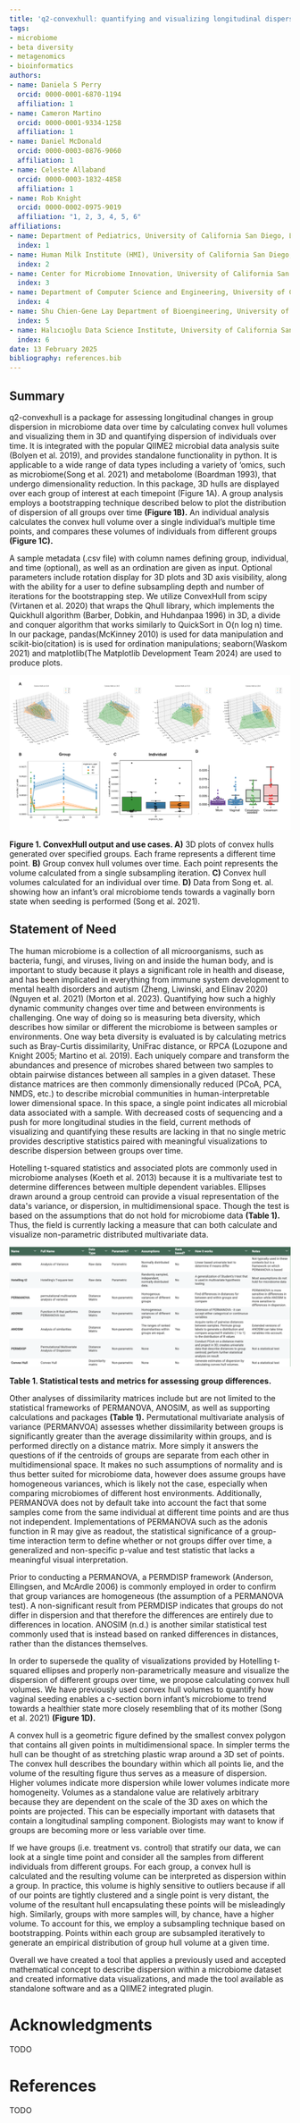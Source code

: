 ```yaml
---
title: 'q2-convexhull: quantifying and visualizing longitudinal dispersion in mircobiome datasets'
tags:
- microbiome
- beta diversity
- metagenomics
- bioinformatics
authors:
- name: Daniela S Perry
  orcid: 0000-0001-6870-1194
  affiliation: 1
- name: Cameron Martino
  orcid: 0000-0001-9334-1258
  affiliation: 1
- name: Daniel McDonald
  orcid: 0000-0003-0876-9060
  affiliation: 1
- name: Celeste Allaband
  orcid: 0000-0003-1832-4858
  affiliation: 1
- name: Rob Knight
  orcid: 0000-0002-0975-9019
  affiliation: "1, 2, 3, 4, 5, 6"
affiliations:
- name: Department of Pediatrics, University of California San Diego, La Jolla, CA, USA
  index: 1
- name: Human Milk Institute (HMI), University of California San Diego, La Jolla, CA, USA
  index: 2
- name: Center for Microbiome Innovation, University of California San Diego, La Jolla, CA, USA
  index: 3
- name: Department of Computer Science and Engineering, University of California San Diego, La Jolla, CA, USA
  index: 4
- name: Shu Chien-Gene Lay Department of Bioengineering, University of California San Diego, La Jolla, CA, USA
  index: 5
- name: Halıcıoğlu Data Science Institute, University of California San Diego, La Jolla, CA, USA
  index: 6
date: 13 February 2025
bibliography: references.bib
---
```


## Summary

q2-convexhull is a package for assessing longitudinal changes in group dispersion in microbiome data over time by calculating convex hull volumes and visualizing them in 3D and quantifying dispersion of individuals over time. It is integrated with the popular QIIME2 microbial data analysis suite (Bolyen et al. 2019), and provides standalone functionality in python. It is applicable to a wide range of data types including a variety of ‘omics, such as microbiome(Song et al. 2021) and metabolome (Boardman 1993), that undergo dimensionality reduction. In this package, 3D hulls are displayed over each group of interest at each timepoint (Figure 1A). A group analysis employs a bootstrapping technique described below to plot the distribution of dispersion of all groups over time **(Figure 1B).** An individual analysis calculates the convex hull volume over a single individual’s multiple time points, and compares these volumes of individuals from different groups **(Figure 1C).**

A sample metadata (.csv file) with column names defining group, individual, and time (optional), as well as an ordination are given as input. Optional parameters include rotation display for 3D plots and 3D axis visibility, along with the ability for a user to define subsampling depth and number of iterations for the bootstrapping step. 
We utilize ConvexHull from scipy (Virtanen et al. 2020) that wraps the Qhull library, which implements the Quickhull algorithm (Barber, Dobkin, and Huhdanpaa 1996) in 3D, a divide and conquer algorithm that works similarly to QuickSort in O(n log n) time. In our package, pandas(McKinney 2010) is used for data manipulation and scikit-bio(citation) is is used for ordination manipulations; seaborn(Waskom 2021) and matplotlib(The Matplotlib Development Team 2024) are used to produce plots.

![Figure 1](figure1.png)

**Figure 1. ConvexHull output and use cases. A)** 3D plots of convex hulls generated over specified groups. Each frame represents a different time point. **B)** Group convex hull volumes over time. Each point represents the volume calculated from a single subsampling iteration. **C)** Convex hull volumes calculated for an individual over time. **D)** Data from Song et. al. showing how an infant’s oral microbiome tends towards a vaginally born state when seeding is performed (Song et al. 2021).


## Statement of Need

The human microbiome is a collection of all microorganisms, such as bacteria, fungi, and viruses, living on and inside the human body, and is important to study because it plays a significant role in health and disease, and has been implicated in everything from immune system development to mental health disorders and autism (Zheng, Liwinski, and Elinav 2020) (Nguyen et al. 2021) (Morton et al. 2023). Quantifying how such a highly dynamic community changes over time and between environments is challenging. One way of doing so is measuring beta diversity, which describes how similar or different the microbiome is between samples or environments. One way beta diversity is evaluated is by calculating metrics such as Bray-Curtis dissimilarity, UniFrac distance, or RPCA (Lozupone and Knight 2005; Martino et al. 2019). Each uniquely compare and transform the abundances and presence of microbes shared between two samples to obtain pairwise distances between all samples in a given dataset. These distance matrices are then commonly dimensionally reduced (PCoA, PCA, NMDS, etc.) to describe microbial communities in human-interpretable lower dimensional space. In this space, a single point indicates all microbial data associated with a sample. With decreased costs of sequencing and a push for more longitudinal studies in the field, current methods of visualizing and quantifying these results are lacking in that no single metric provides descriptive statistics paired with meaningful visualizations to describe dispersion between groups over time.

Hotelling t-squared statistics and associated plots are commonly used in microbiome analyses  (Koeth et al. 2013) because it is a multivariate test to determine differences between multiple dependent variables. Ellipses drawn around a group centroid can provide a visual representation of the data's variance, or dispersion, in multidimensional space. Though the test is based on the assumptions that do not hold for microbiome data **(Table 1).** Thus, the field is currently lacking a measure that can both calculate and visualize non-parametric distributed multivariate data.

![table1](table1.png)

**Table 1. Statistical tests and metrics for assessing group differences.**

Other analyses of dissimilarity matrices include but are not limited to the statistical frameworks of PERMANOVA, ANOSIM, as well as supporting calculations and packages **(Table 1).** Permutational multivariate analysis of variance (PERMANVOA) assesses whether dissimilarity between groups is significantly greater than the average dissimilarity within groups, and is performed directly on a distance matrix. More simply it answers the questions of if the centroids of groups are separate from each other in multidimensional space. It makes no such assumptions of normality and is thus better suited for microbiome data, however does assume groups have homogeneous variances, which is likely not the case, especially when comparing microbiomes of different host environments. Additionally, PERMANOVA does not by default take into account the fact that some samples come from the same individual at different time points and are thus not independent. Implementations of PERMANOVA such as the adonis function in R may give as readout, the statistical significance of a group-time interaction term to define whether or not groups differ over time, a generalized and non-specific p-value and test statistic that lacks a meaningful visual interpretation.

Prior to conducting a PERMANOVA, a PERMDISP framework (Anderson, Ellingsen, and McArdle 2006) is commonly employed in order to confirm that group variances are homogeneous (the assumption of a PERMANOVA test). A non-significant result from PERMDISP indicates that groups do not differ in dispersion and that therefore the differences are entirely due to differences in location. ANOSIM (n.d.) is another similar statistical test commonly used that is instead based on ranked differences in distances, rather than the distances themselves.

In order to supersede the quality of visualizations provided by Hotelling t-squared ellipses and properly non-parametrically measure and visualize the dispersion of different groups over time, we propose calculating convex hull volumes. We have previously used convex hull volumes to quantify  how vaginal seeding enables a c-section born infant’s microbiome to trend towards a healthier state more closely resembling that of its mother (Song et al. 2021) **(Figure 1D).**

A convex hull is a geometric figure defined by the smallest convex polygon that contains all given points in multidimensional space. In simpler terms the hull can be thought of as stretching plastic wrap around a 3D set of points. The convex hull describes the boundary within which all points lie, and the volume of the resulting figure thus serves as a measure of dispersion. Higher volumes indicate more dispersion while lower volumes indicate more homogeneity. Volumes as a standalone value are relatively arbitrary because they are dependent on the scale of the 3D axes on which the points are projected. This can be especially important with datasets that contain a longitudinal sampling component. Biologists may want to know if groups are becoming more or less variable over time.

If we have groups (i.e. treatment vs. control) that stratify our data, we can look at a single time point and consider all the samples from different individuals from different groups. For each group, a convex hull is calculated and the resulting volume can be interpreted as dispersion within a group. In practice, this volume is highly sensitive to outliers because if all of our points are tightly clustered and a single point is very distant, the volume of the resultant hull encapsulating these points will be misleadingly high. Similarly, groups with more samples will, by chance, have a higher volume. To account for this, we employ a subsampling technique based on bootstrapping. Points within each group are subsampled iteratively to generate an empirical distribution of group hull volume at a given time.

Overall we have created a tool that applies a previously used and accepted mathematical concept to describe dispersion within a microbiome dataset and created informative data visualizations, and made the tool available as standalone software and as a QIIME2 integrated plugin.



# Acknowledgments
TODO

# References
TODO
